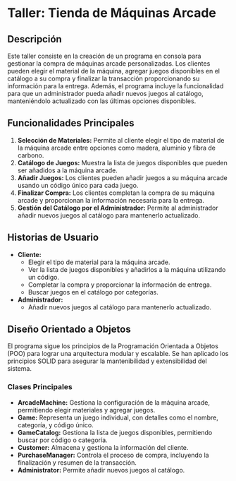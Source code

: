 # Taller: Tienda de Máquinas Arcade

## Descripción

Este taller consiste en la creación de un programa en consola para gestionar la compra de máquinas arcade personalizadas. Los clientes pueden elegir el material de la máquina, agregar juegos disponibles en el catálogo a su compra y finalizar la transacción proporcionando su información para la entrega. Además, el programa incluye la funcionalidad para que un administrador pueda añadir nuevos juegos al catálogo, manteniéndolo actualizado con las últimas opciones disponibles.

## Funcionalidades Principales

1. **Selección de Materiales:** Permite al cliente elegir el tipo de material de la máquina arcade entre opciones como madera, aluminio y fibra de carbono.
2. **Catálogo de Juegos:** Muestra la lista de juegos disponibles que pueden ser añadidos a la máquina arcade.
3. **Añadir Juegos:** Los clientes pueden añadir juegos a su máquina arcade usando un código único para cada juego.
4. **Finalizar Compra:** Los clientes completan la compra de su máquina arcade y proporcionan la información necesaria para la entrega.
6. **Gestión del Catálogo por el Administrador:** Permite al administrador añadir nuevos juegos al catálogo para mantenerlo actualizado.

## Historias de Usuario

- **Cliente:** 
  - Elegir el tipo de material para la máquina arcade.
  - Ver la lista de juegos disponibles y añadirlos a la máquina utilizando un código.
  - Completar la compra y proporcionar la información de entrega.
  - Buscar juegos en el catálogo por categorías.
- **Administrador:**
  - Añadir nuevos juegos al catálogo para mantenerlo actualizado.

## Diseño Orientado a Objetos

El programa sigue los principios de la Programación Orientada a Objetos (POO) para lograr una arquitectura modular y escalable. Se han aplicado los principios SOLID para asegurar la mantenibilidad y extensibilidad del sistema. 

### Clases Principales

- **ArcadeMachine:** Gestiona la configuración de la máquina arcade, permitiendo elegir materiales y agregar juegos.
- **Game:** Representa un juego individual, con detalles como el nombre, categoría, y código único.
- **GameCatalog:** Gestiona la lista de juegos disponibles, permitiendo buscar por código o categoría.
- **Customer:** Almacena y gestiona la información del cliente.
- **PurchaseManager:** Controla el proceso de compra, incluyendo la finalización y resumen de la transacción.
- **Administrator:** Permite añadir nuevos juegos al catálogo.